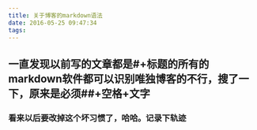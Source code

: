 ```yaml
---
title: 关于博客的markdown语法
date: 2016-05-25 09:47:34
tags:
---
```

## 一直发现以前写的文章都是#+标题的所有的markdown软件都可以识别唯独博客的不行，搜了一下，原来是必须##+空格+文字
### 看来以后要改掉这个坏习惯了，哈哈。记录下轨迹